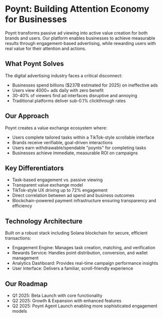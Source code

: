 # Poynt: Building Attention Economy for Businesses

Poynt transforms passive ad viewing into active value creation for both brands and users. Our platform enables businesses to achieve measurable results through engagement-based advertising, while rewarding users with real value for their attention and actions.

## What Poynt Solves

The digital advertising industry faces a critical disconnect:
- Businesses spend billions ($237B estimated for 2025) on ineffective ads
- Users view 4000+ ads daily with zero benefit
- 30-40% of viewers find ad interfaces disruptive and annoying
- Traditional platforms deliver sub-0.1% clickthrough rates

## Our Approach

Poynt creates a value exchange ecosystem where:
- Users complete tailored tasks within a TikTok-style scrollable interface
- Brands receive verifiable, goal-driven interactions
- Users earn withdrawable/spendable "poynts" for completing tasks
- Businesses achieve immediate, measurable ROI on campaigns

## Key Differentiators

- Task-based engagement vs. passive viewing
- Transparent value exchange model
- TikTok-style UX driving up to 72% engagement
- Direct correlation between ad spend and business outcomes
- Blockchain-powered payment infrastructure ensuring transparency and efficiency

## Technology Architecture

Built on a robust stack including Solana blockchain for secure, efficient transactions:
- Engagement Engine: Manages task creation, matching, and verification
- Rewards Service: Handles point distribution, conversion, and wallet management
- Analytics Dashboard: Provides real-time campaign performance insights
- User Interface: Delivers a familiar, scroll-friendly experience

## Our Roadmap

- Q1 2025: Beta Launch with core functionality
- Q2 2025: Growth & Expansion with enhanced features
- Q2 2025: Poynt Agent Launch enabling more sophisticated engagement models
